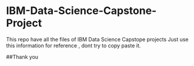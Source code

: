 # IBM-Data-Science-Capstone-Project
This repo have all the files of IBM Data Science Capstope  projects 
Just use this information for reference , dont try to copy paste it.



##Thank you
